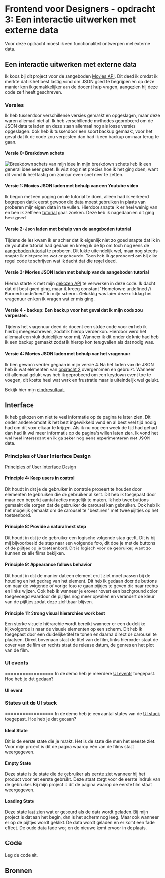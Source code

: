 # Frontend voor Designers - opdracht 3: Een interactie uitwerken met externe data
Voor deze opdracht moest ik een functionaliteit ontwerpen met externe data. 


## Een interactie uitwerken met externe data
Ik koos bij dit project voor de aangeboden [Movies API](https://koopreynders.github.io/frontendvoordesigners/opdracht3/json/movies.json). Dit deed ik omdat ik merkte dat ik het best lastig vond om JSON goed te begrijpen en op deze manier kon ik gemakkelijker aan de docent hulp vragen, aangezien hij deze code zelf heeft geschreven.


### Versies
Ik heb tussendoor verschillende versies gemaakt en opgeslagen, maar deze waren allemaal niet af. Ik heb verschillende methodes geprobeerd om de JSON data te laden en deze staan allemaal nog als losse versies opgeslagen. Ook heb ik tussendoor een soort backup gemaakt, voor het geval dat ik de code zou verpesten dan had ik een backup om naar terug te gaan. 

#### Versie 0: Breakdown schets
![Breakdown schets van mijn idee](/img/breakdown-schets.png)
In mijn breakdown schets heb ik een general idee neer gezet. Ik wist nog niet precies hoe ik het ging doen, want dit vond ik heel lastig om zomaar even snel neer te zetten.

#### Versie 1: Movies JSON laden met behulp van een Youtube video
Ik begon met een poging om de tutorial te doen, alleen had ik verkeerd begrepen dat ik eerst gewoon die data moest gebruiken in plaats van proberen mijn eigen data in te vullen. Hierdoor snapte ik er heel weinig van en ben ik zelf een [tutorial](https://www.youtube.com/watch?v=DG4obitDvUA) gaan zoeken. Deze heb ik nagedaan en dit ging best goed. 

#### Versie 2: Json laden met behulp van de aangeboden tutorial
Tijdens de les kwam ik er achter dat ik eigenlijk niet zo goed snapte dat ik in de youtube tutorial had gedaan en kreeg ik de tip om toch nog eens de [aangeboden tutorial](https://developer.mozilla.org/en-US/docs/Learn/JavaScript/Objects/JSON) te proberen. Dit lukte uiteindelijk wel, maar nog steeds snapte ik niet precies wat er gebeurde. Toen heb ik geprobeerd om bij elke regel code te schrijven wat ik dacht dat die regel deed. 

#### Versie 3: Movies JSON laden met behulp van de aangeboden tutorial
Hierna starte ik met mijn [gekozen API](https://koopreynders.github.io/frontendvoordesigners/opdracht3/json/movies.json) te verwerken in deze code. Ik dacht dat dit best goed ging, maar ik kreeg constant "Hometown: undefined // Formed: undefined" in mijn scherm. Gelukkig was later deze middag het vragenuur en kon ik vragen wat er mis ging.

#### Versie 4 - backup: Een backup voor het geval dat ik mijn code zou verpesten.
Tijdens het vragenuur deed de docent een stukje code voor en heb ik hierbij meegeschreven, zodat ik hierop verder kon. Hierdoor werd het allemaal een stuk duidelijker voor mij. Wanneer ik dit onder de knie had heb ik een backup gemaakt zodat ik hierop kon terugvallen als dat nodig was.

#### Versie 4: Movies JSON laden met behulp van het vragenuur
Ik ben gewoon verder gegaan in mijn versie 4. Na het laden van de JSON heb ik wat elementen van [opdracht 2](https://francescramer.github.io/frontend-voor-designers-2021/opdracht2/opdracht-v3/) overgenomen en gebruikt. Wanneer dit allemaal gelukt was heb ik geprobeerd om een keydown event toe te voegen, dit kostte heel wat werk en frustratie maar is uiteindelijk wel gelukt. 

Bekijk hier mijn [eindresultaat](https://francescramer.github.io/frontend-voor-designers-2021/opdracht3/opdracht-v4/).


## Interface
Ik heb gekozen om niet te veel informatie op de pagina te laten zien. Dit onder andere omdat ik het best ingewikkeld vond en al best veel tijd nodig had om dit voor elkaar te krijgen. Als ik nu nog een week de tijd had gehad dan had ik wel meer informatie op de pagina's willen laten zien. Ik vond het wel heel interessant en ik ga zeker nog eens experimenteren met JSON data.


### Principles of User Interface Design
[Principles of User Interface Design](http://bokardo.com/principles-of-user-interface-design/)

#### Principle 4: Keep users in control
Dit houdt in dat je de gebruiker in controle probeert te houden door elementen te gebruiken die de gebruiker al kent. Dit heb ik toegepast door maar een beperkt aantal acties mogelijk te maken. Ik heb twee buttons gemaakt die zorgen dat de gebruiker de carousel kan gebruiken. Ook heb ik het mogelijk gemaakt om de carousel te "besturen" met twee pijltjes op het toetsenbord. 

#### Principle 8: Provide a natural next step
Dit houdt in dat je de gebruiker een logische volgende stap geeft. Dit is bij mij bijvoorbeeld de stap naar een volgende foto, dit doe je met de buttons of de pijltjes op je toetsenbord. Dit is logisch voor de gebruiker, want zo kunnen ze alle films bekijken.

#### Principle 9: Appearance follows behavior
Dit houdt in dat de manier dat een element eruit ziet moet passen bij de houding en het gedrag van het element. Dit heb ik gedaan door de buttons om naar de volgende of vorige foto te gaan pijltjes te geven die naar rechts en links wijzen. Ook heb ik wanneer je erover hovert een bachground color toegevoegd waardoor de pijltjes nog meer opvallen en verandert de kleur van de pijltjes zodat deze zichtbaar blijven.

#### Principle 11: Strong visual hierarchies work best
Een sterke visuele hiërarchie wordt bereikt wanneer er een duidelijke kijkvolgorde is naar de visuele elementen op een scherm. Dit heb ik toegepast door een duidelijke titel te tonen en daarna direct de carousel te plaatsen. Direct bovenaan staat de titel van de film, links hieronder staat de cover van de film en rechts staat de release datum, de genres en het plot van de film.


### UI events
================= In de demo heb je meerdere [UI events](https://developer.mozilla.org/en-US/docs/Web/API/UIEvent) toegepast. Hoe heb je dat gedaan?

#### UI event






### States uit de UI stack
================= In de demo heb je een aantal states van de [UI stack](https://www.scotthurff.com/posts/why-your-user-interface-is-awkward-youre-ignoring-the-ui-stack/) toegepast. Hoe heb je dat gedaan?

#### Ideal State
Dit is de eerste state die je maakt. Het is de state die men het meeste ziet. Voor mijn project is dit de pagina waarop één van de films staat weergegeven. 

#### Empty State
Deze state is de state die de gebruiker als eerste ziet wanneer hij het product voor het eerste gebruikt. Deze staat zorgt voor de eerste indruk van de gebruiker. Bij mijn project is dit de pagina waarop de eerste film staat weergegeven. 

#### Loading State
Deze state laat zien wat er gebeurd als de data wordt geladen. Bij mijn project is dat aan het begin, dan is het scherm nog leeg. Maar ook wanneer er op de pijltjes wordt geklikt. De data wordt geladen en er komt een fade effect. De oude data fade weg en de nieuwe komt ervoor in de plaats.


## Code
Leg de code uit.






## Bronnen



